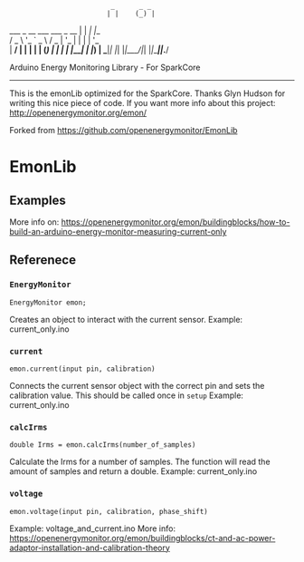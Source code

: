                              _      _ _     
                            | |    (_) |    
   ___ _ __ ___   ___  _ __ | |     _| |__  
  / _ \ '_ ` _ \ / _ \| '_ \| |    | | '_ \
 |  __/ | | | | | (_) | | | | |____| | |_) |
  \___|_| |_| |_|\___/|_| |_|______|_|_.__/

Arduino Energy Monitoring Library - For SparkCore
*****************************************************************

This is the emonLib optimized for the SparkCore.
Thanks Glyn Hudson for writing this nice piece of code. If you want more info about this project:
http://openenergymonitor.org/emon/

Forked from https://github.com/openenergymonitor/EmonLib

# EmonLib

## Examples

More info on: https://openenergymonitor.org/emon/buildingblocks/how-to-build-an-arduino-energy-monitor-measuring-current-only

## Referenece

### `EnergyMonitor`

`EnergyMonitor emon;`

Creates an object to interact with the current sensor.
Example: current_only.ino

### `current`

`emon.current(input pin, calibration)`

Connects the current sensor object with the correct pin and sets the calibration value.
This should be called once in `setup`
Example: current_only.ino

### `calcIrms`

`double Irms = emon.calcIrms(number_of_samples)`

Calculate the Irms for a number of samples. The function will read the amount of samples and return a double.
Example: current_only.ino

### `voltage`

`emon.voltage(input pin, calibration, phase_shift)`

Example: voltage_and_current.ino
More info: https://openenergymonitor.org/emon/buildingblocks/ct-and-ac-power-adaptor-installation-and-calibration-theory
